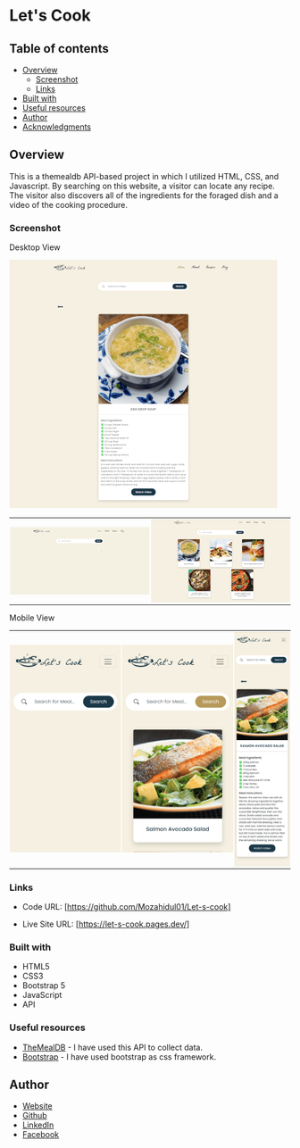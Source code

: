 # Let's Cook

## Table of contents

- [Overview](#overview)
  - [Screenshot](#screenshot)
  - [Links](#links)
- [Built with](#built-with)
- [Useful resources](#useful-resources)
- [Author](#author)
- [Acknowledgments](#acknowledgments)

## Overview

This is a themealdb API-based project in which I utilized HTML, CSS, and Javascript. By searching on this website, a visitor can locate any recipe. The visitor also discovers all of the ingredients for the foraged dish and a video of the cooking procedure.

### Screenshot

Desktop View

<div id="image-table">
    <table>
     <tr>
         <td style="padding:1px">
             <img src="images/desktop-home.png"/>
           </td>
            <td style="padding:1px">
             <img src="/images/desktop-searched.png"/>
            </td>
        </tr>
        <tr>
             <img src="/images/desktop-single-recipes.png"/>
        </tr>
    </table>
</div>

Mobile View

<div id="image-table">
    <table>
     <tr>
         <td style="padding:1px">
             <img src="images/mobile-home.png" width="400"/>
           </td>
            <td style="padding:1px">
             <img src="/images/mobile-searched.png" width="400"/>
            </td>
            <td style="padding:1px">
             <img src="/images/mobile-single-recipes.png" width="200"/>
            </td>
        </tr>
    </table>
</div>

### Links

- Code URL: [https://github.com/Mozahidul01/Let-s-cook]

- Live Site URL: [https://let-s-cook.pages.dev/]

### Built with

- HTML5
- CSS3
- Bootstrap 5
- JavaScript
- API

### Useful resources

- [TheMealDB](https://www.themealdb.com/api.php) - I have used this API to collect data.
- [Bootstrap](https://getbootstrap.com/docs/5.2/getting-started/introduction/) - I have used bootstrap as css framework.

## Author

- [Website](https://www.mozahidul.com)
- [Github](https://github.com/mozahidul01)
- [LinkedIn](https://www.linkedin.com/in/mozahidul01/)
- [Facebook](https://facebook.com/mozahidul01)
